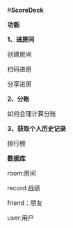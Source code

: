 #**ScoreDeck**

**功能**

**1、进房间**

创建房间

扫码进房

分享进房

**2、分账**

如何合理计算分账

**3、获取个人历史记录**

排行榜

**数据库**

room:房间

record:战绩

friend：朋友

user:用户